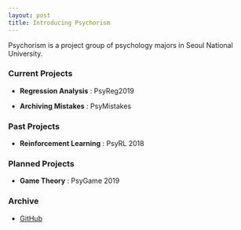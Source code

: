```yaml
---
layout: post
title: Introducing Psychorism
---
```


Psychorism is a project group of psychology majors in Seoul National University. 

### Current Projects

* **Regression Analysis** : PsyReg2019

* **Archiving Mistakes** : PsyMistakes

### Past Projects

* **Reinforcement Learning** : PsyRL 2018

### Planned Projects

* **Game Theory** : PsyGame 2019

### Archive

* [GitHub](https://github.com/Psychorism/)
